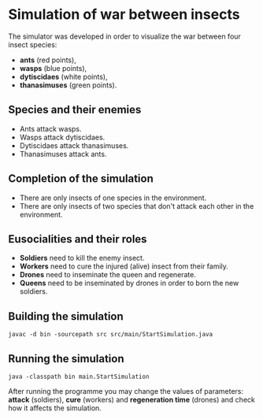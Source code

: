 # Simulation of war between insects

The simulator was developed in order to visualize the war between four insect species:

* **ants** (red points),
* **wasps** (blue points),
* **dytiscidaes** (white points),
* **thanasimuses** (green points).

## Species and their enemies

* Ants attack wasps.
* Wasps attack dytiscidaes.
* Dytiscidaes attack thanasimuses.
* Thanasimuses attack ants.

## Completion of the simulation

* There are only insects of one species in the environment.
* There are only insects of two species that don't attack each other in the environment.

## Eusocialities and their roles

* **Soldiers** need to kill the enemy insect.
* **Workers** need to cure the injured (alive) insect from their family.
* **Drones** need to inseminate the queen and regenerate.
* **Queens** need to be inseminated by drones in order to born the new soldiers.

## Building the simulation

```
javac -d bin -sourcepath src src/main/StartSimulation.java
```

## Running the simulation

```
java -classpath bin main.StartSimulation
```

After running the programme you may change the values of parameters: **attack** (soldiers), **cure** (workers) and **regeneration time** (drones) and check how it affects the simulation.
